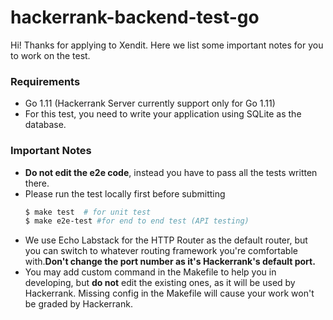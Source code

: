 # hackerrank-backend-test-go

Hi!
Thanks for applying to Xendit. Here we list some important notes for you to work on the test.

### Requirements
- Go 1.11 (Hackerrank Server currently support only for Go 1.11)
- For this test, you need to write your application using SQLite as the database.

### Important Notes

- **Do not edit the e2e code**, instead you have to pass all the tests written there.
- Please run the test locally first before submitting
  ```bash
  $ make test  # for unit test
  $ make e2e-test #for end to end test (API testing)
  ```
- We use Echo Labstack for the HTTP Router as the default router, but you can switch to whatever routing framework you're comfortable with.**Don't change the port number as it's Hackerrank's default port.**
- You may add custom command in the Makefile to help you in developing, but **do not** edit the existing ones, as it will be used by Hackerrank. Missing config in the Makefile will cause your work won't be graded by Hackerrank.
